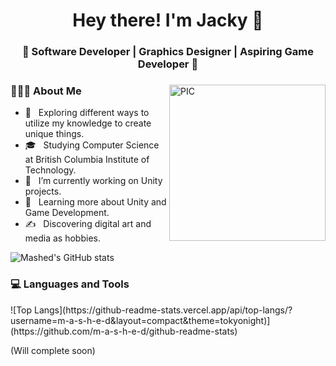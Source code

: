 <h1 align="center">Hey there! I'm Jacky 👋 </h1>
<h3 align="center">🎇 Software Developer | Graphics Designer | Aspiring Game Developer 🎇</h3>
<div>
<img width = "250px" align="right" alt="PIC" height="250px" src="https://jackytsoi.ca/resources/images/logo_dark.png" />
<div align="left"> 
  <h3> 👨🏻‍💻 About Me </h3>

  - 🤔 &nbsp; Exploring different ways to utilize my knowledge to create unique things.
  - 🎓 &nbsp; Studying Computer Science at British Columbia Institute of Technology.
  - 💼 &nbsp; I’m currently working on Unity projects.
  - 🌱 &nbsp; Learning more about Unity and Game Development.
  - ✍️ &nbsp; Discovering digital art and media as hobbies.
</div> 
</div>

![Mashed's GitHub stats](https://github-readme-stats.vercel.app/api?username=m-a-s-h-e-d&show_icons=true&theme=tokyonight)

<div>
  <h3> 💻 Languages and Tools </h3>
</div>
![Top Langs](https://github-readme-stats.vercel.app/api/top-langs/?username=m-a-s-h-e-d&layout=compact&theme=tokyonight)](https://github.com/m-a-s-h-e-d/github-readme-stats)
<div>
  <p>
(Will complete soon)
    <!--
   <img src="https://media.giphy.com/media/3rCcV6sC1o2GY/giphy.gif" width="50"><img src="https://media3.giphy.com/media/ln7z2eWriiQAllfVcn/200w.webp" width="50"><img src="https://i.giphy.com/media/LMt9638dO8dftAjtco/200.webp"   width="50"><img src="https://i.giphy.com/media/eNAsjO55tPbgaor7ma/200w.webp" width="50"><img src="https://i.giphy.com/media/IdyAQJVN2kVPNUrojM/200.webp" width="50"><img src="https://media3.giphy.com/media/kdFc8fubgS31b8DsVu/giphy.webp" width="50"><img src="https://media.giphy.com/media/SU2ic3wTfuC6JhD1lA/giphy.gif" width="50"><img src="https://media.giphy.com/media/kH1DBkPNyZPOk0BxrM/giphy.gif" width="100"><img src="https://media.giphy.com/media/SsCYf6DRFJrOpP0IoM/giphy.gif" width="70">
-->
  <p>
</div> 
